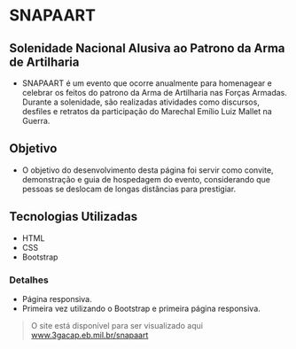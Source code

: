 # SNAPAART
## Solenidade Nacional Alusiva ao Patrono da Arma de Artilharia

- SNAPAART é um evento que ocorre anualmente para homenagear e celebrar os feitos do patrono da Arma de Artilharia nas Forças Armadas. Durante a solenidade, são realizadas atividades como discursos, desfiles e retratos da participação do Marechal Emílio Luiz Mallet na Guerra.

## Objetivo

- O objetivo do desenvolvimento desta página foi servir como convite, demonstração e guia de hospedagem do evento, considerando que pessoas se deslocam de longas distâncias para prestigiar.

## Tecnologias Utilizadas

- HTML
- CSS
- Bootstrap

### Detalhes

- Página responsiva.
- Primeira vez utilizando o Bootstrap e primeira página responsiva.

> O site está disponível para ser visualizado aqui www.3gacap.eb.mil.br/snapaart
